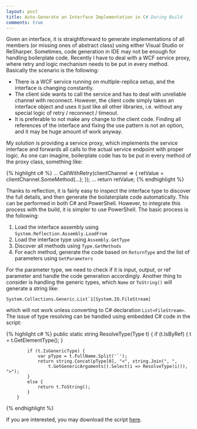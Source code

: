 ```yaml
---
layout: post
title: Auto-Generate an Interface Implementation in C# During Build 
comments: true
---
```


Given an interface, it is straightforward to generate implementations of all members (or missing ones of abstract class)
using either Visual Studio or ReSharper.  Sometimes, code generation in IDE may not be enough for handling boilerplate
code.  Recently I have to deal with a WCF service proxy, where retry and logic mechanism needs to be put in every
method.  Basically the scenario is the following:

* There is a WCF service running on multiple-replica setup, and the interface is changing constantly.
* The client side wants to call the service and has to deal with unreliable channel with reconnect.  However, the
  client code simply takes an interface object and uses it just like all other libraries, i.e. without any special
  logic of retry / reconnect / timeout.
* It is preferable to not make any change to the client code.  Finding all references of the interface and fixing the
  use pattern is not an option, and it may be huge amount of work anyway.

My solution is providing a service proxy, which implements the service interface and forwards all calls to the actual
service endpoint with proper logic.  As one can imagine, boilerplate code has to be put in every method of the proxy
class, something like:

{% highlight c# %}
    ...
    CallWithRetry(clientChannel => {
        retValue = clientChannel.SomeMethod(...);
    });
    ...
    return retValue;
{% endhighlight %}

Thanks to reflection, it is fairly easy to inspect the interface type to discover the full details, and then generate
the boilaterplate code automatically.  This can be performed in both C# and PowerShell.  However, to integrate this
process with the build, it is simpler to use PowerShell.  The basic process is the following:

1. Load the interface assembly using `System.Reflection.Assembly.LoadFrom`
2. Load the interface type using `Assembly.GetType`
3. Discover all methods using `Type.GetMethods`
4. For each method, generate the code based on `ReturnType` and the list of parameters using `GetParameters`

For the parameter type, we need to check if it is input, output, or ref parameter and handle the code generation
accordingly.  Another thing to consider is handling the generic types, which `Name` or `ToString()` will generate a
string like:

    System.Collections.Generic.List`1[System.IO.FileStream]

which will not work unless converting to C# declaration `List<FileStream>`.  The issue of type resolving can be handled
using embedded C# code in the script:

{% highlight c# %}
        public static string ResolveType(Type t)
        {
            if (t.IsByRef) {
                t = t.GetElementType();
            }

            if (t.IsGenericType) {
                var pType = t.FullName.Split('`');
                return string.Concat(pType[0], "<", string.Join(", ", 
                    t.GetGenericArguments().Select(i => ResolveType(i))), ">");
            }
            else {
                return t.ToString();
            }
        }
{% endhighlight %}

If you are interested, you may download the script [here](~/code/GenerateContractImpl.ps1).
